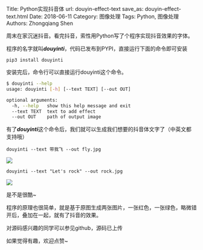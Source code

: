 Title: Python实现抖音体
url: douyin-effect-text
save_as: douyin-effect-text.html
Date: 2018-06-11
Category: 图像处理
Tags: Python, 图像处理
Authors: Zhongqiang Shen

周末在家沉迷抖音。看完抖音，索性用Python写了个程序实现抖音效果的字体。




程序的名字就叫***douyinti***，代码已发布到PYPI，直接运行下面的命令即可安装

```text
pip3 install douyinti

```

安装完后，命令行可以直接运行douyinti这个命令。

```bash
$ douyinti --help
usage: douyinti [-h] [--text TEXT] [--out OUT]

optional arguments:
  -h, --help   show this help message and exit
  --text TEXT  text to add effect
  --out OUT    path of output image

```




有了***douyinti***这个命令后，我们就可以生成我们想要的抖音体文字了（中英文都支持哦）

```text
douyinti --text 带我飞 --out fly.jpg

```

![]({static}/images/v2-4af0e7e34f8cff3a54972f372d84bb98_b.jpg)




```text
douyinti --text "Let's rock" --out rock.jpg

```

![]({static}/images/v2-f6b1b8bd663971f1c6367025f1ed0ec3_r.jpg)




是不是很酷~

程序的原理也很简单，就是基于原图生成两张图片，一张红色，一张绿色，略微错开后，叠加在一起，就有了抖音的效果。

对源码感兴趣的同学可以参见github，源码已上传

[](http://link.zhihu.com/?target=https%3A//github.com/pythonml/douyinti)




如果觉得有趣，欢迎点赞~



